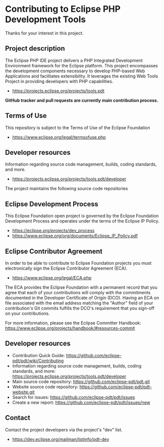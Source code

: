 # Contributing to Eclipse PHP Development Tools

Thanks for your interest in this project.

## Project description

The Eclipse PHP IDE project delivers a PHP Integrated Development Environment
framework for the Eclipse platform. This project encompasses the development
components necessary to develop PHP-based Web Applications and facilitates
extensibility. It leverages the existing Web Tools Project in providing
developers with PHP capabilities.

* https://projects.eclipse.org/projects/tools.pdt

__GitHub tracker and pull requests are currently main contribution process.__

## Terms of Use

This repository is subject to the Terms of Use of the Eclipse Foundation

* https://www.eclipse.org/legal/termsofuse.php

## Developer resources

Information regarding source code management, builds, coding standards, and
more.

* https://projects.eclipse.org/projects/tools.pdt/developer

The project maintains the following source code repositories


## Eclipse Development Process

This Eclipse Foundation open project is governed by the Eclipse Foundation
Development Process and operates under the terms of the Eclipse IP Policy.

* https://eclipse.org/projects/dev_process
* https://www.eclipse.org/org/documents/Eclipse_IP_Policy.pdf

## Eclipse Contributor Agreement

In order to be able to contribute to Eclipse Foundation projects you must
electronically sign the Eclipse Contributor Agreement (ECA).

* https://www.eclipse.org/legal/ECA.php

The ECA provides the Eclipse Foundation with a permanent record that you agree
that each of your contributions will comply with the commitments documented in
the Developer Certificate of Origin (DCO). Having an ECA on file associated with
the email address matching the "Author" field of your contribution's Git commits
fulfills the DCO's requirement that you sign-off on your contributions.

For more information, please see the Eclipse Committer Handbook:
https://www.eclipse.org/projects/handbook/#resources-commit

## Developer resources

* Contribution Quick Guide: https://github.com/eclipse-pdt/pdt/wiki/Contributing
* Information regarding source code management, builds, coding standards, and more: https://projects.eclipse.org/projects/tools.pdt/developer
* Main source code repository: https://github.com/eclipse-pdt/pdt.git
* Website source code repository: https://github.com/eclipse-pdt/pdt-website.git
* Search for issues: https://github.com/eclipse-pdt/pdt/issues
* Create a new report: https://github.com/eclipse-pdt/pdt/issues/new

## Contact

Contact the project developers via the project's "dev" list.

* https://dev.eclipse.org/mailman/listinfo/pdt-dev

